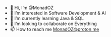 - 👋 Hi, I’m @MonadOZ
- 👀 I’m interested in Software Development & AI
- 🌱 I’m currently learning Java & SQL
- 💞️ I’m looking to collaborate on Everything
- 📫 How to reach me MonadOZ@proton.me

<!---
MonadOZ/MonadOZ is a ✨ special ✨ repository because its `README.md` (this file) appears on your GitHub profile.
You can click the Preview link to take a look at your changes.
--->
